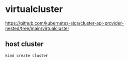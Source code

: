 # virtualcluster

https://github.com/kubernetes-sigs/cluster-api-provider-nested/tree/main/virtualcluster



## host cluster

```shell
kind create cluster
```